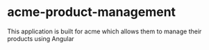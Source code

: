 # acme-product-management
This application is built for acme which allows them to manage their products using Angular
